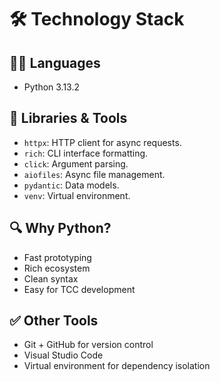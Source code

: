 # 🛠️ Technology Stack

## 👨‍💻 Languages
- Python 3.13.2

## 🔧 Libraries & Tools
- `httpx`: HTTP client for async requests.
- `rich`: CLI interface formatting.
- `click`: Argument parsing.
- `aiofiles`: Async file management.
- `pydantic`: Data models.
- `venv`: Virtual environment.

## 🔍 Why Python?
- Fast prototyping
- Rich ecosystem
- Clean syntax
- Easy for TCC development

## ✅ Other Tools
- Git + GitHub for version control
- Visual Studio Code
- Virtual environment for dependency isolation
